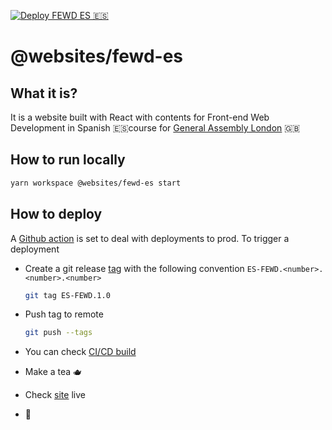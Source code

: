 [![Deploy FEWD ES 🇪🇸](https://github.com/pataruco/ga/actions/workflows/deploy-fewd-es.yml/badge.svg)](https://github.com/pataruco/ga/actions/workflows/deploy-fewd-es.yml)

# @websites/fewd-es

## What it is?

It is a website built with React with contents for Front-end Web Development in Spanish 🇪🇸course for [General Assembly London][ga] 🇬🇧

## How to run locally

```sh
yarn workspace @websites/fewd-es start
```

## How to deploy

A [Github action][gh-actions] is set to deal with deployments to prod. To trigger a deployment

- Create a git release [tag][git-tag] with the following convention `ES-FEWD.<number>.<number>.<number>`

  ```sh
  git tag ES-FEWD.1.0
  ```

- Push tag to remote

  ```sh
  git push --tags
  ```

- You can check [CI/CD build](https://github.com/pataruco/ga/actions/workflows/deploy-fewd-es.yml?query=workflow%3ACI)

- Make a tea 🫖

- Check [site][site] live

- 🚀

[react]: https://reactjs.org/
[netlify]: https://www.netlify.com/
[ga]: https://generalassemb.ly/locations/london
[gh-actions]: https://github.com/features/actions
[remark]: https://github.com/gnab/remark/
[remark-syntax]: https://github.com/gnab/remark/wiki/Markdown
[git-tag]: https://git-scm.com/book/en/v2/Git-Basics-Tagging
[site]: https://fewd.pataruco.dev/
